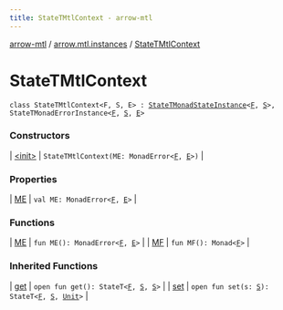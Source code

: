```yaml
---
title: StateTMtlContext - arrow-mtl
---
```


[arrow-mtl](../../index.html) / [arrow.mtl.instances](../index.html) / [StateTMtlContext](./index.html)

# StateTMtlContext

`class StateTMtlContext<F, S, E> : `[`StateTMonadStateInstance`](../-state-t-monad-state-instance/index.html)`<`[`F`](index.html#F)`, `[`S`](index.html#S)`>, StateTMonadErrorInstance<`[`F`](index.html#F)`, `[`S`](index.html#S)`, `[`E`](index.html#E)`>`

### Constructors

| [&lt;init&gt;](-init-.html) | `StateTMtlContext(ME: MonadError<`[`F`](index.html#F)`, `[`E`](index.html#E)`>)` |

### Properties

| [ME](-m-e.html) | `val ME: MonadError<`[`F`](index.html#F)`, `[`E`](index.html#E)`>` |

### Functions

| [ME](-m-e.html) | `fun ME(): MonadError<`[`F`](index.html#F)`, `[`E`](index.html#E)`>` |
| [MF](-m-f.html) | `fun MF(): Monad<`[`F`](index.html#F)`>` |

### Inherited Functions

| [get](../-state-t-monad-state-instance/get.html) | `open fun get(): StateT<`[`F`](../-state-t-monad-state-instance/index.html#F)`, `[`S`](../-state-t-monad-state-instance/index.html#S)`, `[`S`](../-state-t-monad-state-instance/index.html#S)`>` |
| [set](../-state-t-monad-state-instance/set.html) | `open fun set(s: `[`S`](../-state-t-monad-state-instance/index.html#S)`): StateT<`[`F`](../-state-t-monad-state-instance/index.html#F)`, `[`S`](../-state-t-monad-state-instance/index.html#S)`, `[`Unit`](https://kotlinlang.org/api/latest/jvm/stdlib/kotlin/-unit/index.html)`>` |

